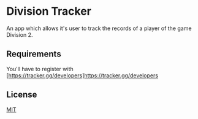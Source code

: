# Division Tracker

An app which allows it's user to track the records of a player of the game Division 2.

## Requirements

You'll have to register with [https://tracker.gg/developers]https://tracker.gg/developers

## License

[MIT](https://choosealicense.com/licenses/mit/)
